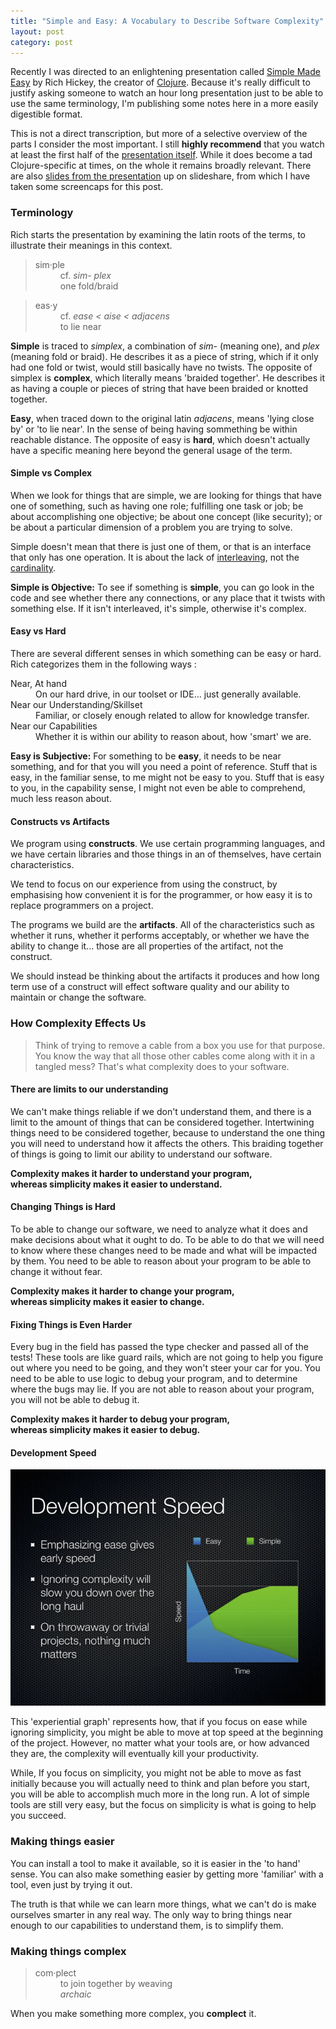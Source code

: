 ```yaml
---
title: "Simple and Easy: A Vocabulary to Describe Software Complexity"
layout: post
category: post
---
```

Recently I was directed to an enlightening presentation called [Simple Made Easy](http://www.infoq.com/presentations/Simple-Made-Easy) by Rich Hickey, the creator of [Clojure](http://en.wikipedia.org/wiki/Clojure).  Because it's really difficult to justify asking someone to watch an hour long presentation just to be able to use the same terminology,
I'm publishing some notes here in a more easily digestible format.

This is not a direct transcription, but more of a selective overview of the parts I consider the most important.  I still __highly recommend__ that you watch at least the first half of the [presentation itself](http://www.infoq.com/presentations/Simple-Made-Easy). 
While it does become a tad Clojure-specific at times, on the whole it remains broadly relevant. There are also
[slides from the presentation](http://www.slideshare.net/evandrix/simple-made-easy) up on slideshare, from which I have taken some screencaps for this post.

### Terminology 

Rich starts the presentation by examining the latin roots of the terms, to illustrate their meanings in this context.

<blockquote class='col-sm-6'>
<dl>
<dt>sim·ple</dt>
<dd>cf. <em>sim- plex</em></dd>
<dd>one fold/braid</dd>
</dl>
</blockquote>

<blockquote class='col-sm-6'>
<dl>
<dt>eas·y</dt>
<dd>cf. <em>ease&nbsp;&lt;&nbsp;aise&nbsp;&lt;&nbsp;adjacens</em></dd>
<dd>to lie near</dd>
</dl>
</blockquote>

__Simple__ is traced to _simplex_, a combination of _sim-_ (meaning one), and _plex_ (meaning fold or braid).  He describes it as a piece of string,
which if it only had one fold or twist, would still basically have no twists. The opposite of simplex is __complex__, which
literally means 'braided together'.  He describes it as having a couple or pieces of string that have been braided or
knotted together.

__Easy__, when traced down to the original latin _adjacens_, means 'lying close by' or 'to lie near'.  In the sense of
being having sommething be within reachable distance. The opposite of easy is __hard__, which doesn't actually have a specific
meaning here beyond the general usage of the term.

#### Simple vs Complex

When we look for things that are simple, we are looking for things that have one of something, such as
having one role; fulfilling one task or job; be about accomplishing one objective; be
about one concept (like security); or be about a particular dimension of a problem you are trying to solve.

Simple doesn't mean that there is just one of them, or that is an interface that only has one operation. It
is about the lack of [interleaving](http://en.wiktionary.org/wiki/interleave#English), not the [cardinality](http://en.wiktionary.org/wiki/cardinality).

__Simple is Objective:__ To see if something is __simple__, you can go look in the code and see whether there any connections, or any place that it twists with something else.
If it isn't interleaved, it's simple, otherwise it's complex.

#### Easy vs Hard

There are several different senses in which something can be easy or hard.  
Rich categorizes them in the following ways :

<dl>
<dt>Near, At hand</dt>
<dd>On our hard drive, in our toolset or IDE... just generally available.</dd>
<dt>Near our Understanding/Skillset</dt>
<dd>Familiar, or closely enough related to allow for knowledge transfer.</dd>
<dt>Near our Capabilities</dt>
<dd>Whether it is within our ability to reason about, how 'smart' we are.</dd>
</dl>

__Easy is Subjective:__ For something to be __easy__, it needs to be near something, and for that you will you need a point of reference. 
Stuff that is easy, in the familiar sense, to me might not be easy to you. Stuff that is easy to you, in the
capability sense, I might not even be able to comprehend, much less reason about.

#### Constructs vs Artifacts

We program using __constructs__. We use certain programming languages, and we have certain libraries and
those things in an of themselves, have certain characteristics.

We tend to focus on our experience from using the construct, by emphasising how convenient it is for the programmer, or how
easy it is to replace programmers on a project.  

The programs we build are the __artifacts__. All of the characteristics such as whether it runs, whether it
performs acceptably, or whether we have the ability to change it... those are all properties of the artifact, not the construct.

We should instead be thinking about the artifacts it produces
and how long term use of a construct will effect software quality and our ability to maintain or change the software.

### How Complexity Effects Us

<blockquote>Think of trying to remove a cable from a box you use for that purpose.
You know the way that all those other cables come along with it in a tangled mess?  
That's what complexity does to your software.
</blockquote>

#### There are limits to our understanding

We can't make things reliable if we don't understand them, and there is a limit to the amount of things that can be considered together.
Intertwining things need to be considered together, because to understand the one thing you will need to understand how it affects the
others. This braiding together of things is going to limit our ability to understand our software.

__Complexity makes it harder to understand your program,  
whereas simplicity makes it easier to understand.__

#### Changing Things is Hard

To be able to change our software, we need to analyze what it does and make decisions about what it ought to do.
To be able to do that we will need to know where these changes need to be made and what will be impacted by them.
You need to be able to reason about your program to be able to change it without fear.

__Complexity makes it harder to change your program,  
whereas simplicity makes it easier to change.__

#### Fixing Things is Even Harder

Every bug in the field has passed the type checker and passed all of the tests! These tools are like guard
rails, which are not going to help you figure out where you need to be going, and they won't steer your car
for you. You need to be able to use logic to debug your program, and to determine where the bugs may lie.
If you are not able to reason about your program, you will not be able to debug it.

__Complexity makes it harder to debug your program,  
whereas simplicity makes it easier to debug.__

#### Development Speed

<div class='img-wrapper'>
   <a href='http://www.slideshare.net/evandrix/simple-made-easy'><img alt='simple made easy - development speed' src='/img/simple.easy.speed.png' /></a>
</div>

This 'experiential graph' represents how, that if you focus on ease while ignoring simplicity, you might be able to move at top speed at the beginning of the project.
However, no matter what your tools are, or how advanced they are, the complexity will eventually kill your productivity.

While, If you focus on simplicity, you might not be able to move as fast initially because you will actually need to think
and plan before you start, you will be able to accomplish much more in the long run. A lot of simple tools are still
very easy, but the focus on simplicity is what is going to help you succeed.

### Making things easier

You can install a tool to make it available, so it is easier in the 'to hand' sense.
You can also make something easier by getting more 'familiar' with a tool, even just by trying it out.

The truth is that while we can learn more things, what we can't do is make ourselves smarter in any real way.
The only way to bring things near enough to our capabilities to understand them, is to simplify them.

### Making things complex

<blockquote class='pull-left'>
<dl>
<dt>com·plect</dt>
<dd>to join together by weaving</dd>
<dd><em>archaic</em></dd>
</dl>
</blockquote>

When you make something more complex, you __complect__ it.
